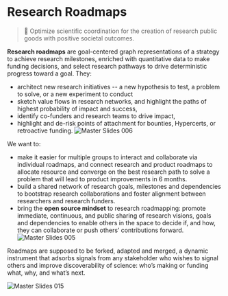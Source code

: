 # Research Roadmaps


> 🚀 Optimize scientific coordination for the creation of research public goods with positive societal outcomes. 


**Research roadmaps** are goal-centered graph representations of a strategy to achieve research milestones, enriched with quantitative data to make funding decisions, and select research pathways to drive deterministic progress toward a goal. 
They:
- architect new research initiatives -- a new hypothesis to test, a problem to solve, or a new experiment to conduct
- sketch value flows in research networks, and highlight the paths of highest probability of impact and success,
- identify co-funders and research teams to drive impact, 
- highlight and de-risk points of attachment for bounties, Hypercerts, or retroactive funding.
![Master Slides 006](https://user-images.githubusercontent.com/5971336/232098010-33a966ab-d243-428c-b760-c047d859218e.jpeg)


We want to:
- make it easier for multiple groups to interact and collaborate via individual roadmaps, and connect research and product roadmaps to allocate resource and converge on the best research path to solve a problem that will lead to product improvements  in 6 months.
- build a shared network of research goals, milestones and dependencies to bootstrap research collaborations and foster alignment between researchers and research funders.
- bring the **open source mindset** to research roadmapping: promote immediate, continuous, and public sharing of research visions, goals and dependencies to enable others in the space to decide if, and how, they can collaborate or push others’ contributions forward.
![Master Slides 005](https://user-images.githubusercontent.com/5971336/232098606-ef78d953-1c5d-464f-bb52-70e175331395.jpeg)


Roadmaps are supposed to be forked, adapted and merged, a dynamic instrument that adsorbs signals from any stakeholder who wishes to signal others and improve discoverability of science: who’s making or funding what, why, and what’s next. 

![Master Slides 015](https://user-images.githubusercontent.com/5971336/232099423-c47f1bb9-651c-4ebd-8d22-6d28e7f1a1ba.jpeg)



